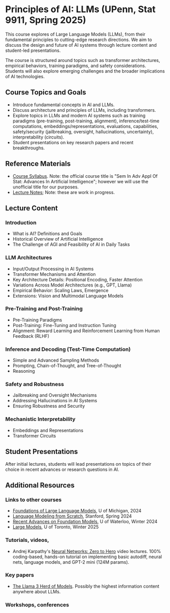 # Principles of AI: LLMs (UPenn, Stat 9911, Spring 2025)

This course explores of Large Language Models (LLMs), from their fundamental principles to cutting-edge research directions. We aim to discuss the design and future of AI systems through lecture content and student-led presentations.

The course is structured around topics such as transformer architectures, empirical behaviors, training paradigms, and safety considerations. Students will also explore emerging challenges and the broader implications of AI technologies.

## Course Topics and Goals
- Introduce fundamental concepts in AI and LLMs.
- Discuss architecture and principles of LLMs, including transformers.
- Explore topics in LLMs and modern AI systems such as training paradigms (pre-training, post-training, alignment), inference/test-time computations, embeddings/representations, evaluations, capabilities, safety/security (jailbreaking, oversight, hallucinations, uncertainty), interpretability (circuits).
- Student presentations on key research papers and recent breakthroughs.

## Reference Materials
- [Course Syllabus](https://github.com/dobriban/Principles-of-AI-LLMs/blob/main/syllabus.pdf). Note: the official course title is "Sem In Adv Appl Of Stat: Advances In Artificial Intelligence"; however we will use the unofficial title for our purposes.
- [Lecture  Notes](https://github.com/dobriban/Principles-of-AI-LLMs/blob/main/Stat_9911_Principles_of_AI.pdf); Note: these are work in progress.

## Lecture Content

### Introduction
- What is AI? Definitions and Goals
- Historical Overview of Artificial Intelligence
- The Challenge of AGI and Feasibility of AI in Daily Tasks

### LLM Architectures
- Input/Output Processing in AI Systems
- Transformer Mechanisms and Attention
- Key Architecture Details: Positional Encoding, Faster Attention
- Variations Across Model Architectures (e.g., GPT, Llama)
- Empirical Behavior: Scaling Laws, Emergence
- Extensions: Vision and Multimodal Language Models

### Pre-Training and Post-Training
- Pre-Training Paradigms
- Post-Training: Fine-Tuning and Instruction Tuning
- Alignment: Reward Learning and Reinforcement Learning from Human Feedback (RLHF)

### Inference and Decoding (Test-Time Computation)
- Simple and Advanced Sampling Methods
- Prompting, Chain-of-Thought, and Tree-of-Thought
- Reasoning

### Safety and Robustness
- Jailbreaking and Oversight Mechanisms
- Addressing Hallucinations in AI Systems
- Ensuring Robustness and Security

### Mechanistic Interpretability
- Embeddings and Representations
- Transformer Circuits

## Student Presentations
After initial lectures, students will lead presentations on topics of their choice in recent advances or research questions in AI. 

## Additional Resources
### Links to other courses
- [Foundations of Large Language Models](https://www.dropbox.com/scl/fo/v3jbijgpew64vv77cpwen/h?rlkey=hx1ux02uvhzdpq6tmbvo0bsuk&e=1&dl=0), U of Michigan, 2024
- [Language Modeling from Scratch](https://stanford-cs336.github.io/spring2024/), Stanford, Spring 2024
- [Recent Advances on Foundation Models](https://cs.uwaterloo.ca/~wenhuche/teaching/cs886/), U of Waterloo, Winter 2024
- [Large Models](https://www.cs.toronto.edu/~cmaddis/courses/csc2541_w25/), U of Toronto, Winter 2025


### Tutorials, videos, 
- Andrej Karpathy's [Neural Networks: Zero to Hero](https://www.youtube.com/watch?v=VMj-3S1tku0&list=PLAqhIrjkxbuWI23v9cThsA9GvCAUhRvKZ) video lectures. 100% coding-based, hands-on tutorial on implementing basic autodiff, neural nets, language models, and GPT-2 mini (124M params). 

### Key papers
- [The Llama 3 Herd of Models](https://arxiv.org/abs/2407.21783). Possibly the highest information content anywhere about LLMs.

### Workshops, conferences



